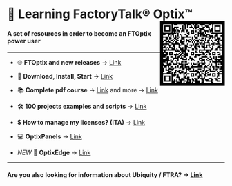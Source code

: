 # 📘 Learning FactoryTalk® Optix™ <img src="./images/LearnOptix.png" alt="LearnOptix" width="150" height="150" align="right">

#### A set of resources in order to become an FTOptix power user

---

- 🌐 **FTOptix and new releases** → [Link](./chapters/FTOptix_overview.md)

- 🚀 **Download, Install, Start** → [Link](./chapters/Download_install_start.md)

- 📚 **Complete pdf course** →  [Link](https://github.com/massimovar/LearningFTOptix/blob/main/pdf/FTOptix_Technical_training.pdf) and more → [Link](./chapters/Learning_material.md)

- 🛠️ **100 projects examples and scripts** → [Link](./chapters/Examples.md)

- 💲 **How to manage my licenses? (ITA)** → [Link](https://www.youtube.com/watch?v=BVXPn04wZ8M&ab_channel=ASEMS.r.l.)

- 💻 **OptixPanels** → [Link](./chapters/OptixPanels_and_co.md)

- _NEW_ 🎉 **OptixEdge** → [Link](./chapters/OptixEdge.md)

---

#### Are you also looking for information about Ubiquity / FTRA? -> [Link](https://github.com/massimovar/LearningUbiquityX/)
